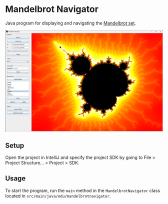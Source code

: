 # Mandelbrot Navigator
Java program for displaying and navigating the [Mandelbrot set](https://en.wikipedia.org/wiki/Mandelbrot_set).

![mandelbrot.png](mandelbrot.png)

## Setup
Open the project in IntelliJ and specify the project SDK by going to File > Project Structure... > Project > SDK.

## Usage
To start the program, run the `main` method in the `MandelbrotNavigator` class located in `src/main/java/edu/mandelbrotnavigator`.

